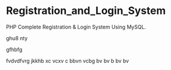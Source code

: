 # Registration_and_Login_System
PHP Complete Registration &amp; Login System Using MySQL.

ghu8
nty

gfhbfg

fvdvdfvrg
jkkhb 
xc vcxv c
 bbvn vcbg 
 bv bv 
 b bv bv 
